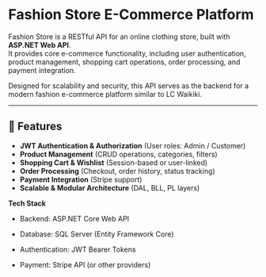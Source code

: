 # Fashion Store E-Commerce Platform

Fashion Store is a RESTful API for an online clothing store, built with **ASP.NET Web API**.  
It provides core e-commerce functionality, including user authentication, product management, shopping cart operations, order processing, and payment integration.

Designed for scalability and security, this API serves as the backend for a modern fashion e-commerce platform similar to LC Waikiki.

---

## 🔧 Features

- **JWT Authentication & Authorization** (User roles: Admin / Customer)
- **Product Management** (CRUD operations, categories, filters)
- **Shopping Cart & Wishlist** (Session-based or user-linked)
- **Order Processing** (Checkout, order history, status tracking)
- **Payment Integration** (Stripe support)
- **Scalable & Modular Architecture** (DAL, BLL, PL layers)



**Tech Stack**

- Backend: ASP.NET Core Web API

- Database: SQL Server (Entity Framework Core)

- Authentication: JWT Bearer Tokens

- Payment: Stripe API (or other providers)
